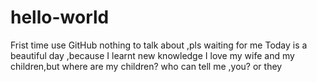 # hello-world
Frist time use  GitHub
nothing to talk about ,pls waiting for me
Today is a beautiful day ,because I learnt new knowledge
I love my wife and my children,but where are my children?
who can tell me ,you? or they
